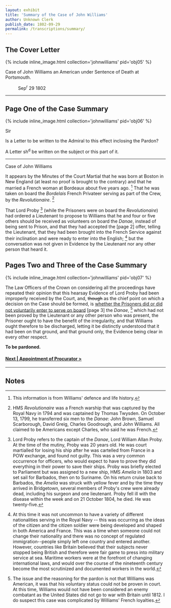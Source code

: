 ```yaml
---
layout: exhibit
title: 'Summary of the Case of John Williams'
author: Unknown Clerk
publish_date: 1802-09-29
permalink: /transcriptions/summary/
---
```


## The Cover Letter

{% include inline_image.html collection='johnwilliams' pid='obj05' %}

Case of John Williams an American under Sentence of Death at Portsmouth.
<p style="margin-left: 40px">Sep<sup>r</sup> 29 1802</p>

---

## Page One of the Case Summary

{% include inline_image.html collection='johnwilliams' pid='obj06' %}

Sir

Is a Letter to be written to the Admiral to this effect inclosing the Pardon?

A Letter sh<sup>d</sup> be written on the subject or this part of it.

---

Case of John Williams

It appears by the Minutes of the Court Martial that he was born at Boston in New England (at least no proof is brought to the contrary) and that he married a French woman at Bordeaux about five years ago. [^1]
That he was taken on board the *Bordelais* French Privateer serving as part of the Crew, by the *Revolutionaire*. [^2]

That Lord Proby [^3] (while the Prisoners were on board the *Revolutionaire*) had ordered a Lieutenant to propose to Williams that he and four or five others should be received as volunteers on board the *Danae*, instead of being sent to Prison, and that they had accepted the [page 2] offer, telling the Lieutenant, that they had been brought into the French Service against their inclination and were ready to enter into the English; [^4] but the conversation was not given in Evidence by the Lieutenant nor any other person that heard it.

<h2>Pages Two and Three of the Case Summary</h2>

{% include inline_image.html collection='johnwilliams' pid='obj07' %}

The Law Officers of the Crown on considering all the proceedings have repeated their opinion that this hearsay Evidence of Lord Proby had been improperly received by the Court, and, <del>though</del> as the chief point on which a decision on the Case should be formed, is <u>whether the Prisoners did or did not voluntarily enter to serve on board</u> [page 3] the <em>Danae</em>, [^5] which had not been proved by the Lieutenant or any other person who was present, the Prisoner ought to have the benefit of the irregularity, and that Williams ought therefore to be discharged, letting it be distinctly understood that it had been on that ground, and that ground only, the Evidence being clear in every other respect.

__To be pardoned.__

#### [Next | Appointment of Procurator >](https://gyups.github.io/johnwilliams/transcriptions/procurator/)

---

## Notes

[^1]: This information is from Williams' defence and life history.

[^2]: HMS *Revolutionaire* was a French warship that was captured by the Royal Navy in 1794 and was captained by Thomas Twysden. On October 13, 1799, he transferred six men to the *Danae*: John Brown, Samuel Scarborough, David Greig, Charles Goodrough, and John Williams. All claimed to be Americans except Charles, who said he was French.

[^3]: Lord Proby refers to the captain of the *Danae*, Lord William Allan Proby. At the time of the mutiny, Proby was 20 years old. He was court martialled for losing his ship after he was cartelled from France in a POW exchange, and found not guilty. This was a very common occurrence for officers, who would expect to have to prove they did everything in their power to save their ships. Proby was briefly elected to Parliament but was assigned to a new ship, HMS *Amelia* in 1803 and set sail for Barbados, then on to Suriname. On his return cruise back to Barbados, the *Amelia* was struck with yellow fever and by the time they arrived in Bridgetown, several members of Proby's crew were already dead, including his surgeon and one lieutenant. Proby fell ill with the disease within the week and on 21 October 1804, he died. He was twenty-five.

[^4]: At this time it was not uncommon to have a variety of different nationalities serving in the Royal Navy -- this was occurring as the ideas of the citizen and the citizen soldier were being developed and shaped in both America and France. This was a time when someone could not change their nationality and there was no concept of regulated immigration--people simply left one country and entered another. However, countries like Britain believed that their subjects never stopped being British and therefore were fair game to press into military service at sea. Maritime workers were at the forefront of changing international laws, and would over the course of the nineteenth century become the most scrutinized and documented workers in the world.

[^5]: The issue and the reasoning for the pardon is not that Williams was American, it was that his voluntary status could not be proven in court. At this time, Williams would not have been considered an enemy combatant as the United States did not go to war with Britain until 1812. I do suspect this case was complicated by Williams' French loyalties.
